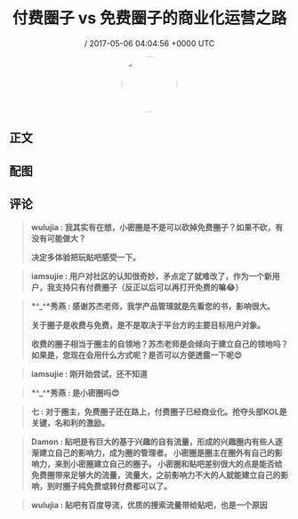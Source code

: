 <h1 align="center">付费圈子 vs 免费圈子的商业化运营之路</h1>
<p align="center">
    <a> / 2017-05-06 04:04:56 &#43;0000 UTC</a>
</p>

<div align="center">
    <img src="" width="100" height="100" style="border:1px solid;border-radius:50%; color:#ffffff"/>
</div>

## 正文

<div>

</div>

## 配图
<div class="image" align="center">

</div>

## 评论

<div align="left">
<div>

<blockquote >
<span> <strong>wulujia : 我其实有在想，小密圈是不是可以砍掉免费圈子？如果不砍，有没有可能做大？

决定多体验把玩贴吧感受一下。 </strong></span>
</blockquote>

<blockquote >
<span> <strong>iamsujie : 用户对社区的认知很奇妙，矛点定了就难改了，作为一个新用户，我支持只有付费圈子（反正以后可以再打开免费的嘛😂） </strong></span>
</blockquote>

<blockquote >
<span> <strong>*^_^*秀燕 : 感谢苏杰老师，我学产品管理就是先看您的书，影响很大。

关于圈子是收费与免费，是不是取决于平台方的主要目标用户对象。 

收费的圈子相当于圈主的自领地？苏杰老师是会倾向于建立自己的领地吗？如果是，您现在会用什么方式呢？是否可以方便透露一下呢😍 </strong></span>
</blockquote>

<blockquote >
<span> <strong>iamsujie : 刚开始尝试，还不知道 </strong></span>
</blockquote>

<blockquote >
<span> <strong>*^_^*秀燕 : 是小密圈吗😍 </strong></span>
</blockquote>

<blockquote >
<span> <strong>七 : 对于圈主，免费圈子还在路上，付费圈子已经商业化。抢夺头部KOL是关键，名和利的激励。 </strong></span>
</blockquote>

<blockquote >
<span> <strong>Damon : 贴吧是有巨大的基于兴趣的自有流量，形成的兴趣圈内有些人逐渐建立自己的影响力，成为圈的管理者。
小密圈是圈主在圈外有自己的影响力，来到小密圈建立自己的圈子。
小密圈和贴吧差别很大的点是能否给免费圈带来足够大的流量，流量大，之前影响力不大的人就能建立自己的影响，到时圈子纯免费或转付费都可以了。 </strong></span>
</blockquote>

<blockquote >
<span> <strong>wulujia : 贴吧有百度导流，优质的搜索流量带给贴吧，也是一个原因 </strong></span>
</blockquote>

</div>
</div>
